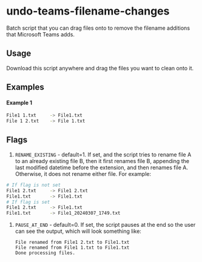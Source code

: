# undo-teams-filename-changes
Batch script that you can drag files onto to remove the filename additions that Microsoft Teams adds.

## Usage
Download this script anywhere and drag the files you want to clean onto it.

## Examples
#### Example 1
```bash
File1 1.txt     -> File1.txt
File 1 2.txt    -> File 1.txt
```

## Flags
1. `RENAME_EXISTING` - default=1. If set, and the script tries to rename file A to an already existing file B, then it first renames file B, appending the last modified datetime before the extension, and then renames file A. Otherwise, it does not rename either file. For example:
```bash
# If flag is not set
File1 2.txt     -> File1 2.txt
File1.txt       -> File1.txt
# If flag is set
File1 2.txt     -> File1.txt
File1.txt       -> File1_20240307_1749.txt

```
1. `PAUSE_AT_END` - default=0. If set, the script pauses at the end so the user can see the output, which will look something like:
    ```
    File renamed from File1 2.txt to File1.txt
    File renamed from File1 1.txt to File1.txt
    Done processing files.
    ```